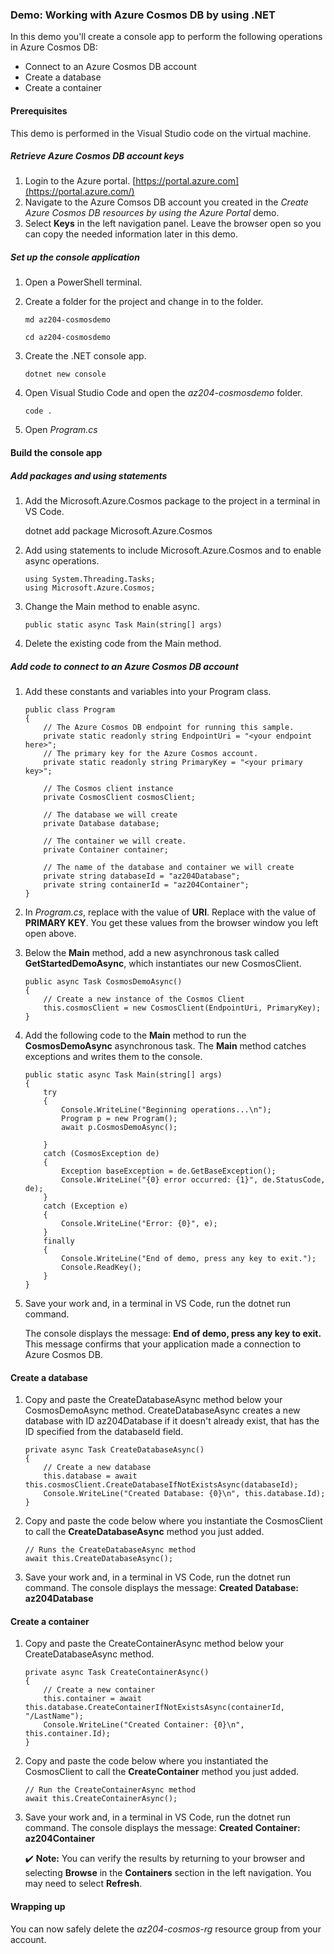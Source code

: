### Demo: Working with Azure Cosmos DB by using .NET

In this demo you'll create a console app to perform the following operations in Azure Cosmos DB:

- Connect to an Azure Cosmos DB account
- Create a database
- Create a container

#### Prerequisites

This demo is performed in the Visual Studio code on the virtual machine.

##### Retrieve Azure Cosmos DB account keys

1. Login to the Azure portal. [https://portal.azure.com](https://portal.azure.com/)
2. Navigate to the Azure Comsos DB account you created in the *Create Azure Cosmos DB resources by using the Azure Portal* demo.
3. Select **Keys** in the left navigation panel. Leave the browser open so you can copy the needed information later in this demo.

##### Set up the console application

1. Open a PowerShell terminal.

2. Create a folder for the project and change in to the folder.

   

   ```
   md az204-cosmosdemo
   
   cd az204-cosmosdemo
   ```

   

3. Create the .NET console app.

   

   ```
   dotnet new console
   ```

   

4. Open Visual Studio Code and open the *az204-cosmosdemo* folder.

   

   ```
   code .
   ```

   

5. Open *Program.cs*

#### Build the console app

##### Add packages and using statements

1. Add the Microsoft.Azure.Cosmos package to the project in a terminal in VS Code.

   dotnet add package Microsoft.Azure.Cosmos

2. Add using statements to include Microsoft.Azure.Cosmos and to enable async operations.

   

   ```
   using System.Threading.Tasks;
   using Microsoft.Azure.Cosmos;
   ```

   

3. Change the Main method to enable async.

   

   ```
   public static async Task Main(string[] args)
   ```

   

4. Delete the existing code from the Main method.

##### Add code to connect to an Azure Cosmos DB account

1. Add these constants and variables into your Program class.

   

   ```
   public class Program
   {
       // The Azure Cosmos DB endpoint for running this sample.
       private static readonly string EndpointUri = "<your endpoint here>";
       // The primary key for the Azure Cosmos account.
       private static readonly string PrimaryKey = "<your primary key>";
   
       // The Cosmos client instance
       private CosmosClient cosmosClient;
   
       // The database we will create
       private Database database;
   
       // The container we will create.
       private Container container;
   
       // The name of the database and container we will create
       private string databaseId = "az204Database";
       private string containerId = "az204Container";
   }
   ```

   

2. In *Program.cs*, replace <your endpoint URL> with the value of **URI**. Replace <your primary key> with the value of **PRIMARY KEY**. You get these values from the browser window you left open above.

3. Below the **Main** method, add a new asynchronous task called **GetStartedDemoAsync**, which instantiates our new CosmosClient.

   

   ```
   public async Task CosmosDemoAsync()
   {
       // Create a new instance of the Cosmos Client
       this.cosmosClient = new CosmosClient(EndpointUri, PrimaryKey);
   }
   ```

   

4. Add the following code to the **Main** method to run the **CosmosDemoAsync** asynchronous task. The **Main** method catches exceptions and writes them to the console.

   

   ```
   public static async Task Main(string[] args)
   {
       try
       {
           Console.WriteLine("Beginning operations...\n");
           Program p = new Program();
           await p.CosmosDemoAsync();
   
       }
       catch (CosmosException de)
       {
           Exception baseException = de.GetBaseException();
           Console.WriteLine("{0} error occurred: {1}", de.StatusCode, de);
       }
       catch (Exception e)
       {
           Console.WriteLine("Error: {0}", e);
       }
       finally
       {
           Console.WriteLine("End of demo, press any key to exit.");
           Console.ReadKey();
       }
   }
   ```

   

5. Save your work and, in a terminal in VS Code, run the dotnet run command.

   The console displays the message: **End of demo, press any key to exit.** This message confirms that your application made a connection to Azure Cosmos DB.

#### Create a database

1. Copy and paste the CreateDatabaseAsync method below your CosmosDemoAsync method. CreateDatabaseAsync creates a new database with ID az204Database if it doesn't already exist, that has the ID specified from the databaseId field.

   

   ```
   private async Task CreateDatabaseAsync()
   {
       // Create a new database
       this.database = await this.cosmosClient.CreateDatabaseIfNotExistsAsync(databaseId);
       Console.WriteLine("Created Database: {0}\n", this.database.Id);
   }
   ```

   

2. Copy and paste the code below where you instantiate the CosmosClient to call the **CreateDatabaseAsync** method you just added.

   

   ```
   // Runs the CreateDatabaseAsync method
   await this.CreateDatabaseAsync();
   ```

   

3. Save your work and, in a terminal in VS Code, run the dotnet run command. The console displays the message: **Created Database: az204Database**

#### Create a container

1. Copy and paste the CreateContainerAsync method below your CreateDatabaseAsync method.

   

   ```
   private async Task CreateContainerAsync()
   {
       // Create a new container
       this.container = await this.database.CreateContainerIfNotExistsAsync(containerId, "/LastName");
       Console.WriteLine("Created Container: {0}\n", this.container.Id);
   }
   ```

   

2. Copy and paste the code below where you instantiated the CosmosClient to call the **CreateContainer** method you just added.

   

   ```
   // Run the CreateContainerAsync method
   await this.CreateContainerAsync();
   ```

   

3. Save your work and, in a terminal in VS Code, run the dotnet run command. The console displays the message: **Created Container: az204Container**

   ✔️ **Note:** You can verify the results by returning to your browser and selecting **Browse** in the **Containers** section in the left navigation. You may need to select **Refresh**.

#### Wrapping up

You can now safely delete the *az204-cosmos-rg* resource group from your account.